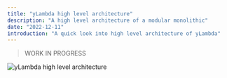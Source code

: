 ```yaml
---
title: "yLambda high level architecture"
description: "A high level architecture of a modular monolithic"
date: "2022-12-11"
introduction: "A quick look into high level architecture of yLambda"
---
```


> WORK IN PROGRESS

 ![yLambda high level architecture](/images/blogs/assets/high-level-architecture.png)
